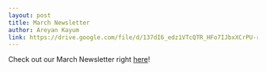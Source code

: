 ```yaml
---
layout: post
title: March Newsletter
author: Areyan Kayum
link: https://drive.google.com/file/d/137dI6_edz1VTcQTR_HFo7IJbxXCrPU-r/view?fbclid=IwAR0rPjKLQtkJQWEJzNz-ljgPNhI9iECeTQFnHitVYmsmOVsmPpOONM8W1SQ
---
```

Check out our March Newsletter right [here](https://drive.google.com/file/d/137dI6_edz1VTcQTR_HFo7IJbxXCrPU-r/view?fbclid=IwAR0rPjKLQtkJQWEJzNz-ljgPNhI9iECeTQFnHitVYmsmOVsmPpOONM8W1SQ)!
